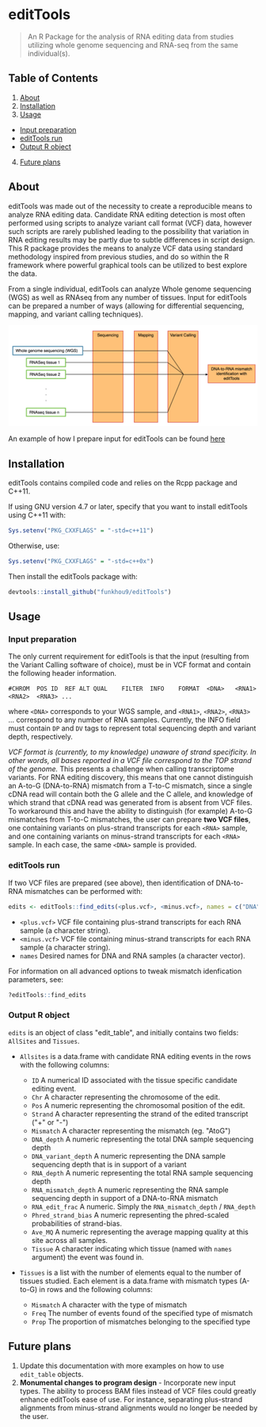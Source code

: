 # editTools

> An R Package for the analysis of RNA editing data from studies utilizing whole genome sequencing and RNA-seq from the same individual(s).

## Table of Contents

1. [About](#about)
2. [Installation](#installation)
3. [Usage](#usage)
  - [Input preparation](#input-preparation)
  - [editTools run](#edittools-run)
  - [Output R object](#output-r-object)
4. [Future plans](#future-plans)

## About

editTools was made out of the necessity to create a reproducible means to analyze RNA editing data. Candidate RNA editing detection is most often performed using scripts to analyze variant call format (VCF) data, however such scripts are rarely published leading to the possibility that variation in RNA editing results may be partly due to subtle differences in script design. This R package provides the means to analyze VCF data using standard methodology inspired from previous studies, and do so within the R framework where powerful graphical tools can be utilized to best explore the data.

From a single individual, editTools can analyze Whole genome sequencing (WGS) as well as RNAseq from any number of tissues. Input for editTools can be prepared a number of ways (allowing for differential sequencing, mapping, and variant calling techniques).

![about_diagram](./img/about_diagram.png)

An example of how I prepare input for editTools can be found [here](https://github.com/funkhou9/variant_calling_pipeline)

## Installation

editTools contains compiled code and relies on the Rcpp package and C++11.


If using GNU version 4.7 or later, specify that you want to install editTools using C++11 with:

```r
Sys.setenv("PKG_CXXFLAGS" = "-std=c++11")
```

Otherwise, use:

```r
Sys.setenv("PKG_CXXFLAGS" = "-std=c++0x")
```

Then install the editTools package with:

```r
devtools::install_github("funkhou9/editTools")
```

## Usage

### Input preparation

The only current requirement for editTools is that the input (resulting from the Variant Calling software of choice), must be in VCF format and contain the following header information.

```
#CHROM	POS	ID	REF	ALT	QUAL	FILTER	INFO	FORMAT	<DNA>	<RNA1>	<RNA2>	<RNA3> ...
```

where `<DNA>` corresponds to your WGS sample, and `<RNA1>`, `<RNA2>`, `<RNA3>` ... correspond to any number of RNA samples. Currently, the INFO field must contain `DP` and `DV` tags to represent total sequencing depth and variant depth, respectively.

*VCF format is (currently, to my knowledge) unaware of strand specificity. In other words, all bases reported in a VCF file correspond to the TOP strand of the genome.* This presents a challenge when calling transcriptome variants. For RNA editing discovery, this means that one cannot distinguish an A-to-G (DNA-to-RNA) mismatch from a T-to-C mismatch, since a single cDNA read will contain both the G allele and the C allele, and knowledge of which strand that cDNA read was generated from is absent from VCF files. To workaround this and have the ability to distinguish (for example) A-to-G mismatches from T-to-C mismatches, the user can prepare **two VCF files**, one containing variants on plus-strand transcripts for each `<RNA>` sample, and one containing variants on minus-strand transcripts for each `<RNA>` sample. In each case, the same `<DNA>` sample is provided.

### editTools run

If two VCF files are prepared (see above), then identification of DNA-to-RNA mismatches can be performed with:

```r
edits <- editTools::find_edits(<plus.vcf>, <minus.vcf>, names = c("DNA", "Brain", "Liver", "Heart"))
```

- `<plus.vcf>` VCF file containing plus-strand transcripts for each RNA sample (a character string).
- `<minus.vcf>` VCF file containing minus-strand transcripts for each RNA sample (a character string).
- `names` Desired names for DNA and RNA samples (a character vector).

For information on all advanced options to tweak mismatch idenfication parameters, see:

```r
?editTools::find_edits
```

### Output R object

`edits` is an object of class "edit_table", and initially contains two fields: `AllSites` and `Tissues`.

* `Allsites` is a data.frame with candidate RNA editing events in the rows with the following columns:

	- `ID` A numerical ID associated with the tissue specific candidate editing event.
	- `Chr` A character representing the chromosome of the edit.
	- `Pos` A numeric representing the chromosomal position of the edit.
	- `Strand` A character representing the strand of the edited transcript ("+" or "-")
	- `Mismatch` A character representing the mismatch (eg. "AtoG")
	- `DNA_depth` A numeric representing the total DNA sample sequencing depth
	- `DNA_variant_depth` A numeric representing the DNA sample sequencing depth that is in support of a variant
	- `RNA_depth` A numeric representing the total RNA sample sequencing depth
	- `RNA_mismatch_depth` A numeric representing the RNA sample sequencing depth in support of a DNA-to-RNA mismatch
	- `RNA_edit_frac` A numeric. Simply the `RNA_mismatch_depth` / `RNA_depth`
	- `Phred_strand_bias` A numeric representing the phred-scaled probabilities of strand-bias.
	- `Ave_MQ` A numeric representing the average mapping quality at this site across all samples.
	- `Tissue` A character indicating which tissue (named with `names` argument) the event was found in.

* `Tissues` is a list with the number of elements equal to the number of tissues studied. Each element is a data.frame with mismatch types (A-to-G) in rows and the following columns:

	- `Mismatch` A character with the type of mismatch
	- `Freq` The number of events found of the specified type of mismatch
	- `Prop` The proportion of mismatches belonging to the specified type

## Future plans

1. Update this documentation with more examples on how to use `edit_table` objects.
2. **Monumental changes to program design** - Incorporate new input types. The ability to process BAM files instead of VCF files could greatly enhance editTools ease of use. For instance, separating plus-strand alignments from minus-strand alignments would no longer be needed by the user.






